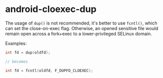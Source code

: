 # android-cloexec-dup

The usage of `dup()` is not recommended, it\'s better to use `fcntl()`,
which can set the close-on-exec flag. Otherwise, an opened sensitive
file would remain open across a fork+exec to a lower-privileged SELinux
domain.

Examples:

```c++
int fd = dup(oldfd);

// becomes

int fd = fcntl(oldfd, F_DUPFD_CLOEXEC);
```

